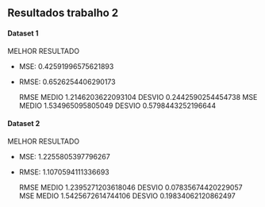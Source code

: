 ## Resultados trabalho 2 

#### Dataset 1 
MELHOR RESULTADO 
* MSE: 0.42591996575621893 
* RMSE: 0.6526254406290173


	RMSE MEDIO  1.2146203622093104 DESVIO 0.2442590254454738
	MSE MEDIO  1.534965095805049 DESVIO 0.5798443252196644
	
	
#### Dataset 2 
MELHOR RESULTADO 
* MSE: 1.2255805397796267
* RMSE: 1.1070594111336693


	RMSE MEDIO  1.2395271203618046 DESVIO 0.07835674420229057
	MSE MEDIO  1.5425672614744106 DESVIO 0.19834062120862497